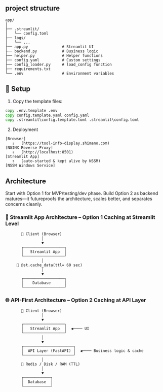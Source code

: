 ## project structure

```
app/
│
├── .streamlit/
│   └── config.toml
├── logs/
│   └── ...
├── app.py               # Streamlit UI
├── backend.py           # Business logic
├── helper.py            # Helper functions
├── config.yaml          # Custom settings
├── config_loader.py     # load_config function
├── requirements.txt
└── .env                 # Environment variables
```

## 🔧 Setup
1. Copy the template files:
```cmd
copy .env.template .env
copy config.template.yaml config.yaml
copy .streamlit\config.template.toml .streamlit\config.toml
```

2. Deployment

```
[Browser]
   ↓   (https://tool-info-display.shimano.com)
[NGINX Reverse Proxy]
   ↓   (http://localhost:8501)
[Streamlit App]
   ↑   (auto-started & kept alive by NSSM)
[NSSM Windows Service]
```

## Architecture
Start with Option 1 for MVP/testing/dev phase.
Build Option 2 as backend matures—it futureproofs the architecture, scales better, and separates concerns cleanly.

### 🧱 Streamlit App Architecture – Option 1 Caching at Streamlit Level


```text
       👤 Client (Browser)
                │
                ▼
       ┌──────────────────┐
       │   Streamlit App  │
       └──────────────────┘
                │
     🔁 @st.cache_data(ttl= 60 sec)
                │
                ▼
       ┌──────────────────┐
       │    Database      │
       └──────────────────┘
```

### 🌐 API-First Architecture – Option 2 Caching at API Layer
```text
       👤 Client (Browser)
                │
                ▼
       ┌──────────────────┐
       │   Streamlit App  │  ◀──── UI
       └──────────────────┘
                │
                ▼
       ┌──────────────────────┐
       │  API Layer (FastAPI) │  ◀──── Business logic & cache
       └──────────────────────┘
                │
       🔁 Redis / Disk / RAM (TTL)
                │
                ▼
       ┌────────────┐
       │  Database  │
       └────────────┘

```
